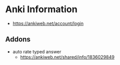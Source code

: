# Anki Information
* https://ankiweb.net/account/login

## Addons
* auto rate typed answer
  * https://ankiweb.net/shared/info/1836029849